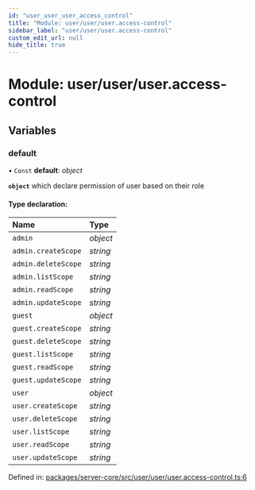 ```yaml
---
id: "user_user_user_access_control"
title: "Module: user/user/user.access-control"
sidebar_label: "user/user/user.access-control"
custom_edit_url: null
hide_title: true
---
```


# Module: user/user/user.access-control

## Variables

### default

• `Const` **default**: *object*

**`object`** which declare permission of user based
on their role

#### Type declaration:

Name | Type |
:------ | :------ |
`admin` | *object* |
`admin.createScope` | *string* |
`admin.deleteScope` | *string* |
`admin.listScope` | *string* |
`admin.readScope` | *string* |
`admin.updateScope` | *string* |
`guest` | *object* |
`guest.createScope` | *string* |
`guest.deleteScope` | *string* |
`guest.listScope` | *string* |
`guest.readScope` | *string* |
`guest.updateScope` | *string* |
`user` | *object* |
`user.createScope` | *string* |
`user.deleteScope` | *string* |
`user.listScope` | *string* |
`user.readScope` | *string* |
`user.updateScope` | *string* |

Defined in: [packages/server-core/src/user/user/user.access-control.ts:6](https://github.com/xr3ngine/xr3ngine/blob/673ad6a5f/packages/server-core/src/user/user/user.access-control.ts#L6)

